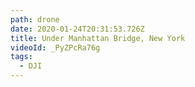 ```yaml
---
path: drone
date: 2020-01-24T20:31:53.726Z
title: Under Manhattan Bridge, New York
videoId: _PyZPcRa76g
tags:
  - DJI
---
```

